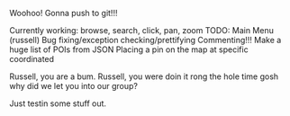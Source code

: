 
Woohoo! Gonna push to git!!!

Currently working: browse, search, click, pan, zoom
TODO:
	Main Menu (russell)
	Bug fixing/exception checking/prettifying
	Commenting!!!
	Make a huge list of POIs from JSON
	Placing a pin on the map at specific coordinated

Russell, you are a bum.
Russell, you were doin it rong the hole time gosh why did we let you into our group?

Just testin some stuff out.

